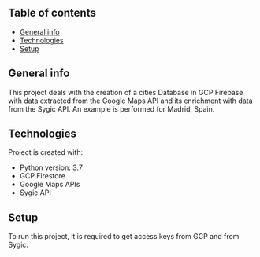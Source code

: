 
## Table of contents
* [General info](#general-info)
* [Technologies](#technologies)
* [Setup](#setup)

## General info
This project deals with the creation of a cities Database in GCP Firebase 
with data extracted from the Google Maps API and its enrichment with data 
from the Sygic API.
An example is performed for Madrid, Spain.

## Technologies
Project is created with:
* Python version: 3.7
* GCP Firestore
* Google Maps APIs
* Sygic API

## Setup
To run this project, it is required to get access keys from GCP and from Sygic.
